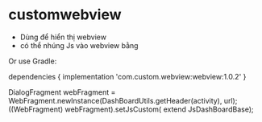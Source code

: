# customwebview

- Dùng để hiển thị webview
- có thể nhúng Js vào webview bằng

Or use Gradle:


dependencies {
  implementation 'com.custom.webview:webview:1.0.2'
}

DialogFragment webFragment = WebFragment.newInstance(DashBoardUtils.getHeader(activity), url);
((WebFragment) webFragment).setJsCustom(<class> extend JsDashBoardBase);
